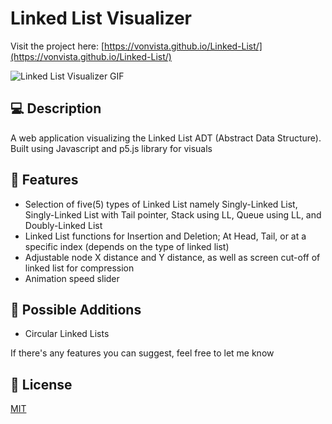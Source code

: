 # Linked List Visualizer

Visit the project here: [https://vonvista.github.io/Linked-List/](https://vonvista.github.io/Linked-List/)

![Linked List Visualizer GIF](https://vonvista.github.io/Linked-List/assets/LLV%20Gif.gif)

## 💻 Description

A web application visualizing the Linked List ADT (Abstract Data Structure). Built using Javascript and p5.js library for visuals

## 🔎 Features

* Selection of five(5) types of Linked List namely Singly-Linked List, Singly-Linked List with Tail pointer, Stack using LL, Queue using LL, and Doubly-Linked List 
* Linked List functions for Insertion and Deletion; At Head, Tail, or at a specific index (depends on the type of linked list)
* Adjustable node X distance and Y distance, as well as screen cut-off of linked list for compression
* Animation speed slider

## 🔭 Possible Additions
-  Circular Linked Lists

If there's any features you can suggest, feel free to let me know

## 📝 License
[MIT](https://choosealicense.com/licenses/mit/)

